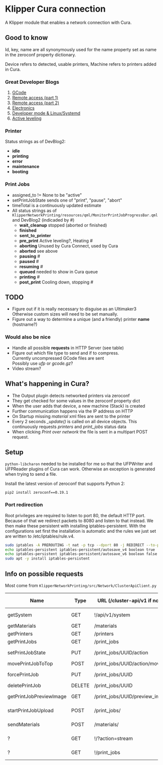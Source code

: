 # Klipper Cura connection

A Klipper module that enables a network connection with Cura.


## Good to know

Id, key, name are all synonymously used for the name property
set as name in the zeroconf property dictionary.

Device refers to detected, usable printers, Machine refers
to printers added in Cura.

### Great Developer Blogs

1) [GCode](https://community.ultimaker.com/topic/15555-inside-the-ultimaker-3-day-1-gcode/)
2) [Remote access (part 1)](https://community.ultimaker.com/topic/15574-inside-the-ultimaker-3-day-2-remote-access-part-1/)
3) [Remote access (part 2)](https://community.ultimaker.com/topic/15604-inside-the-ultimaker-3-day-3-remote-access-part-2/)
4) [Electronics](https://community.ultimaker.com/topic/15649-inside-the-ultimaker-3-day-4-electronics/)
5) [Developer mode & Linux/Systemd](https://community.ultimaker.com/topic/15664-inside-the-ultimaker-3-day-5-developer-mode-linuxsystemd/)
6) [Active leveling](https://community.ultimaker.com/topic/15687-inside-the-ultimaker-3-day-6-active-leveling/)

### Printer

Status strings as of DevBlog2:

* **idle**
* **printing**
* **error**
* **maintenance**
* **booting**

### Print Jobs

* assigned\_to != None to be "active"
* setPrintJobState sends one of "print", "pause", "abort"
* timeTotal is a continuously updated estimate
* All status strings as of
    `KlipperNetworkPrinting/resources/qml/MonitorPrintJobProgressBar.qml`
    and DevBlog2 (indicaded by #)
    * **wait_cleanup** stopped (aborted or finished)
    * **finished**
    * **sent_to_printer**
    * **pre_print** Active leveling?, Heating #
    * **aborting** Unused by Cura Connect, used by Cura
    * **aborted** see above
    * **pausing** #
    * **paused** #
    * **resuming** #
    * **queued** needed to show in Cura queue
    * **printing** #
    * **post_print** Cooling down, stopping #


## TODO

* Figure out if it is really necessary to disguise as an Ultimaker3  
    Otherwise custom sizes will need to be set manually.
* Figure out a way to determine a unique (and a friendly) printer **name** (hostname?)

### Would also be nice

* Handle all possible **requests** in HTTP Server (see table)
* Figure out which file type to send and if to compress.  
    Currently uncompressed GCode files are sent  
    Possibly use _ufp_ or _gcode.gz_?
* Video stream?


## What's happening in Cura?

* The Output plugin detects networked printers via zeroconf
* They get checked for some values in the zeroconf property dict
* When the user adds that device, a new machine (Stack) is created
* Further communication happens via the IP address on HTTP
* On Startup missing _material_ xml files are sent to the printer
* Every 2 seconds _\_update()_ is called on all device objects.
    This continuously requests _printers_ and _print_jobs_ status data
* When clicking _Print over network_ the file is sent in a multipart POST request.


## Setup

`python-libcharon` needed to be installed for me so that the
UFPWriter and UFPReader plugins of Cura can work. Otherwise
an exception is generated when trying to send a file.

Install the latest version of zeroconf that supports Python 2:

`pip2 install zeroconf==0.19.1`

### Port redirection

Root privileges are required to listen to port 80, the default HTTP port.
Because of that we redirect packets to 8080 and listen to that instead.
We then make these persistent with installing iptables-persistent.
With the configurations set first the installation is automatic and the
rules we just set are written to /etc/iptables/rule.v4.

```bash
sudo iptables -A PREROUTING -t nat -p tcp --dport 80 -j REDIRECT --to-ports 8080
echo iptables-persistent iptables-persistent/autosave_v4 boolean true | sudo debconf-set-selections
echo iptables-persistent iptables-persistent/autosave_v6 boolean false | sudo debconf-set-selections
sudo apt -y install iptables-persistent
```


## Info on possible requests

Most come from `KlipperNetworkPrinting/src/Network/ClusterApiClient.py`

|Name                   |Type   |URL (/cluster-api/v1 if not !) |Data (sent or requested)       |Requested at           |Implemented
|-----------------------|-------|-------------------------------|-------------------------------|-----------------------|-----------
|getSystem              |GET    |!/api/v1/system                |PrinterSystemStatus            |At manual connection   |False
|getMaterials           |GET    |/materials                     |[ClusterMaterial]              |At startup             |True
|getPrinters            |GET    |/printers                      |[ClusterPrinterStatus]         |Periodically           |True
|getPrintJobs           |GET    |/print\_jobs                   |[ClusterPrintJobStatus]        |Periodically           |True
|setPrintJobState       |PUT    |/print\_jobs/UUID/action       |{action:(pause\|print\|abort)} |?                      |True
|movePrintJobToTop      |POST   |/print\_jobs/UUID/action/move  |{to\_position:0,list:queued}   |GUI                    |True
|forcePrintJob          |PUT    |/print\_jobs/UUID              |{force:True}                   |GUI (Override)         |True
|deletePrintJob         |DELETE |/print\_jobs/UUID              |None                           |GUI                    |True
|getPrintJobPreviewImage|GET    |/print\_jobs/UUID/preview\_image|Image bytes (PNG file works)  |At job creation        |Temporary
|startPrintJobUpload    |POST   |/print\_jobs/                  |owner & .gcode file (MIME)     |"Print over Network"   |True
|sendMaterials          |POST   |/materials/                    |.xml.fdm-material file (MIME)  |Sent if not on printer |True
|?                      |GET    |!/?action=stream               |?                              |Open stream            |False
|?                      |GET    |!/print\_jobs                  |?                              |Browser view           |False
